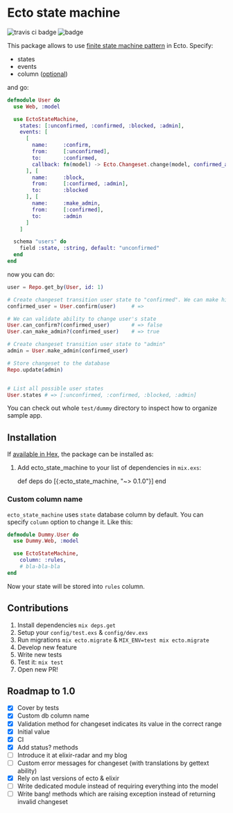 # Ecto state machine

![travis ci badge](https://travis-ci.org/asiniy/ecto_state_machine.svg)
![badge](https://img.shields.io/hexpm/v/ecto_state_machine.svg)

This package allows to use [finite state machine pattern](https://en.wikipedia.org/wiki/Finite-state_machine) in Ecto. Specify:

* states
* events
* column ([optional](#custom-column-name))

and go:

``` elixir
defmodule User do
  use Web, :model

  use EctoStateMachine,
    states: [:unconfirmed, :confirmed, :blocked, :admin],
    events: [
      [
        name:     :confirm,
        from:     [:unconfirmed],
        to:       :confirmed,
        callback: fn(model) -> Ecto.Changeset.change(model, confirmed_at: Ecto.DateTime.utc) end # yeah you can bring your own code to these functions.
      ], [
        name:     :block,
        from:     [:confirmed, :admin],
        to:       :blocked
      ], [
        name:     :make_admin,
        from:     [:confirmed],
        to:       :admin
      ]
    ]

  schema "users" do
    field :state, :string, default: "unconfirmed"
  end
end
```

now you can do:

``` elixir
user = Repo.get_by(User, id: 1)

# Create changeset transition user state to "confirmed". We can make him admin!
confirmed_user = User.confirm(user)     # =>

# We can validate ability to change user's state
User.can_confirm?(confirmed_user)       # => false
User.can_make_admin?(confirmed_user)    # => true

# Create changeset transition user state to "admin"
admin = User.make_admin(confirmed_user)

# Store changeset to the database
Repo.update(admin)                      


# List all possible user states
User.states # => [:unconfirmed, :confirmed, :blocked, :admin]
```

You can check out whole `test/dummy` directory to inspect how to organize sample app.

## Installation

If [available in Hex](https://hex.pm/docs/publish), the package can be installed as:

  1. Add ecto_state_machine to your list of dependencies in `mix.exs`:

        def deps do
          [{:ecto_state_machine, "~> 0.1.0"}]
        end

### Custom column name

`ecto_state_machine` uses `state` database column by default. You can specify
`column` option to change it. Like this:

``` elixir
defmodule Dummy.User do
  use Dummy.Web, :model

  use EctoStateMachine,
    column: :rules,
    # bla-bla-bla
end
```

Now your state will be stored into `rules` column.

## Contributions

1. Install dependencies `mix deps.get`
1. Setup your `config/test.exs` & `config/dev.exs`
1. Run migrations `mix ecto.migrate` & `MIX_ENV=test mix ecto.migrate`
1. Develop new feature
1. Write new tests
1. Test it: `mix test`
1. Open new PR!

## Roadmap to 1.0

- [x] Cover by tests
- [x] Custom db column name
- [x] Validation method for changeset indicates its value in the correct range
- [x] Initial value
- [x] CI
- [x] Add status? methods
- [ ] Introduce it at elixir-radar and my blog
- [ ] Custom error messages for changeset (with translations by gettext ability)
- [x] Rely on last versions of ecto & elixir
- [ ] Write dedicated module instead of requiring everything into the model
- [ ] Write bang! methods which are raising exception instead of returning invalid changeset
